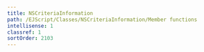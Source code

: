 ```yaml
---
title: NSCriteriaInformation
path: /EJScript/Classes/NSCriteriaInformation/Member functions
intellisense: 1
classref: 1
sortOrder: 2103
---
```





